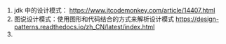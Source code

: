 1. jdk 中的设计模式：
	https://www.itcodemonkey.com/article/14407.html
2. 图说设计模式：使用图形和代码结合的方式来解析设计模式
	https://design-patterns.readthedocs.io/zh_CN/latest/index.html
3. 